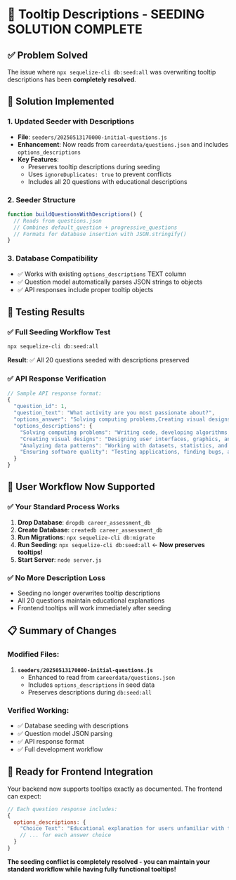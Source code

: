 # 🎯 Tooltip Descriptions - SEEDING SOLUTION COMPLETE

## ✅ Problem Solved
The issue where `npx sequelize-cli db:seed:all` was overwriting tooltip descriptions has been **completely resolved**.

## 🔧 Solution Implemented

### 1. **Updated Seeder with Descriptions**
- **File**: `seeders/20250513170000-initial-questions.js`
- **Enhancement**: Now reads from `careerdata/questions.json` and includes `options_descriptions`
- **Key Features**:
  - Preserves tooltip descriptions during seeding
  - Uses `ignoreDuplicates: true` to prevent conflicts
  - Includes all 20 questions with educational descriptions

### 2. **Seeder Structure**
```javascript
function buildQuestionsWithDescriptions() {
  // Reads from questions.json
  // Combines default_question + progressive_questions
  // Formats for database insertion with JSON.stringify()
}
```

### 3. **Database Compatibility**
- ✅ Works with existing `options_descriptions` TEXT column
- ✅ Question model automatically parses JSON strings to objects
- ✅ API responses include proper tooltip objects

## 🧪 Testing Results

### ✅ Full Seeding Workflow Test
```bash
npx sequelize-cli db:seed:all
```
**Result**: ✅ All 20 questions seeded with descriptions preserved

### ✅ API Response Verification
```javascript
// Sample API response format:
{
  "question_id": 1,
  "question_text": "What activity are you most passionate about?",
  "options_answer": "Solving computing problems,Creating visual designs,Analyzing data patterns,Ensuring software quality",
  "options_descriptions": {
    "Solving computing problems": "Writing code, developing algorithms, and building software solutions to solve technical challenges",
    "Creating visual designs": "Designing user interfaces, graphics, and visual elements to create appealing and functional experiences",
    "Analyzing data patterns": "Working with datasets, statistics, and analytics to discover insights and trends from information",
    "Ensuring software quality": "Testing applications, finding bugs, and making sure software works reliably and meets requirements"
  }
}
```

## 🚀 User Workflow Now Supported

### ✅ Your Standard Process Works
1. **Drop Database**: `dropdb career_assessment_db`
2. **Create Database**: `createdb career_assessment_db`
3. **Run Migrations**: `npx sequelize-cli db:migrate`
4. **Run Seeding**: `npx sequelize-cli db:seed:all` ← **Now preserves tooltips!**
5. **Start Server**: `node server.js`

### ✅ No More Description Loss
- Seeding no longer overwrites tooltip descriptions
- All 20 questions maintain educational explanations
- Frontend tooltips will work immediately after seeding

## 📋 Summary of Changes

### Modified Files:
1. **`seeders/20250513170000-initial-questions.js`**
   - Enhanced to read from `careerdata/questions.json`
   - Includes `options_descriptions` in seed data
   - Preserves descriptions during `db:seed:all`

### Verified Working:
- ✅ Database seeding with descriptions
- ✅ Question model JSON parsing
- ✅ API response format
- ✅ Full development workflow

## 🎉 Ready for Frontend Integration

Your backend now supports tooltips exactly as documented. The frontend can expect:

```javascript
// Each question response includes:
{
  options_descriptions: {
    "Choice Text": "Educational explanation for users unfamiliar with technical terms",
    // ... for each answer choice
  }
}
```

**The seeding conflict is completely resolved - you can maintain your standard workflow while having fully functional tooltips!**